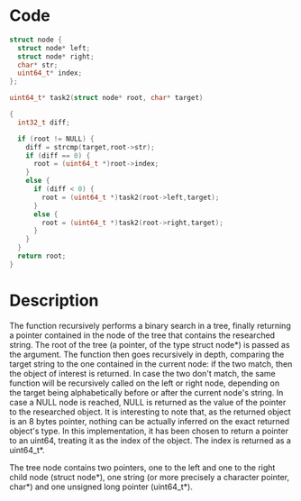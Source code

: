 # Code

```c
struct node {
  struct node* left;
  struct node* right;
  char* str;
  uint64_t* index;
};

uint64_t* task2(struct node* root, char* target)

{
  int32_t diff;

  if (root != NULL) {
    diff = strcmp(target,root->str);
    if (diff == 0) {
      root = (uint64_t *)root->index;
    }
    else {
      if (diff < 0) {
        root = (uint64_t *)task2(root->left,target);
      }
      else {
        root = (uint64_t *)task2(root->right,target);
      }
    }
  }
  return root;
}
```

# Description

The function recursively performs a binary search in a tree, finally returning a pointer contained in the node of the tree that contains the researched string.
The root of the tree (a pointer, of the type struct node*) is passed as the argument. 
The function then goes recursively in depth, comparing the target string to the one contained in the current node: if the two match, then the object of interest is returned. In case the two don't match, the same function will be recursively called on the left or right node, depending on the target being alphabetically before or after the current node's string.
In case a NULL node is reached, NULL is returned as the value of the pointer to the researched object.
It is interesting to note that, as the returned object is an 8 bytes pointer, nothing can be actually inferred on the exact returned object's type. 
In this implementation, it has been chosen to return a pointer to an uint64, treating it as the index of the object.
The index is returned as a uint64_t*. 

The tree node contains two pointers, one to the left and one to the right child node (struct node*), one string (or more precisely a character pointer, char*) and one unsigned long pointer (uint64_t*).
